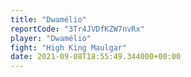 ```yaml
---
title: "Dwamélio"
reportCode: "3Tr4JVDfKZW7nvRx"
player: "Dwamélio"
fight: "High King Maulgar"
date: 2021-09-08T18:55:49.344000+00:00
---
```

